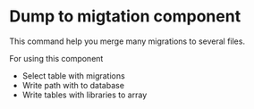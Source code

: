 # Dump to migtation component
This command help you merge many migrations to several files.

For using this component
* Select table with migrations
* Write path with to database
* Write tables with libraries to array 